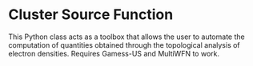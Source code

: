 # Cluster Source Function
This Python class acts as a toolbox that allows the user to automate the computation of quantities obtained through the topological analysis of electron densities. Requires Gamess-US and MultiWFN to work.